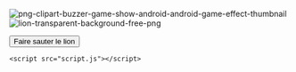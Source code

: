![png-clipart-buzzer-game-show-android-android-game-effect-thumbnail](https://github.com/EvanGPT/EvanGPT/assets/142021034/0ddfdb97-1d15-4749-bb0e-b1b4ea4543cd)
![lion-transparent-background-free-png](https://github.com/EvanGPT/EvanGPT/assets/142021034/6055dc1b-b364-4f4b-88b5-c81286c34f4a)
<!DOCTYPE html>
<html>
<head>
    <title>Lion qui saute</title>
    <link rel="stylesheet" type="text/css" href="styles.css">
</head>
<body>
    <button id="jumpButton">Faire sauter le lion</button>
    <div class="lion" id="lion"></div>

    <script src="script.js"></script>
</body>
</html>
